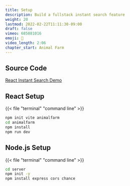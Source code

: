 ```yaml
---
title: Setup
description: Build a fullstack instant search feature
weight: 20
lastmod: 2022-02-22T11:11:30-09:00
draft: false
vimeo: 685881016
emoji: 🐻
video_length: 2:06
chapter_start: Animal Farm
---
```


## Source Code

[React Instant Search Demo](https://github.com/fireship-io/react-course/tree/main/animalfarm)

## React Setup

{{< file "terminal" "command line" >}}
```bash
npm init vite animalfarm
cd animalfarm
npm install
npm run dev
```

## Node.js Setup

{{< file "terminal" "command line" >}}
```bash
cd server
npm init -y
npm install express cors chance
```
